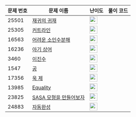 | 문제 번호 | 문제 이름 | 난이도 | 풀이 코드 |
| --- | --- | --- | --- |
| 25501 | [재귀의 귀재](https://www.acmicpc.net/problem/25501) | <img height="25px" width="25px=" src="https://static.solved.ac/tier_small/4.svg"/> |  |
| 25305 | [커트라인](https://www.acmicpc.net/problem/25305) | <img height="25px" width="25px=" src="https://static.solved.ac/tier_small/4.svg"/> |  |
| 16563 | [어려운 소인수분해](https://www.acmicpc.net/problem/16563) | <img height="25px" width="25px=" src="https://static.solved.ac/tier_small/12.svg"/> |  |
| 16236 | [아기 상어](https://www.acmicpc.net/problem/16236) | <img height="25px" width="25px=" src="https://static.solved.ac/tier_small/13.svg"/> |  |
| 3460 | [이진수](https://www.acmicpc.net/problem/3460) | <img height="25px" width="25px=" src="https://static.solved.ac/tier_small/3.svg"/> |  |
| 1547 | [공](https://www.acmicpc.net/problem/1547) | <img height="25px" width="25px=" src="https://static.solved.ac/tier_small/3.svg"/> |  |
| 17356 | [욱 제](https://www.acmicpc.net/problem/17356) | <img height="25px" width="25px=" src="https://static.solved.ac/tier_small/2.svg"/> |  |
| 13985 | [Equality](https://www.acmicpc.net/problem/13985) | <img height="25px" width="25px=" src="https://static.solved.ac/tier_small/2.svg"/> |  |
| 23825 | [SASA 모형을 만들어보자](https://www.acmicpc.net/problem/23825) | <img height="25px" width="25px=" src="https://static.solved.ac/tier_small/2.svg"/> |  |
| 24883 | [자동완성](https://www.acmicpc.net/problem/24883) | <img height="25px" width="25px=" src="https://static.solved.ac/tier_small/2.svg"/> |  |
